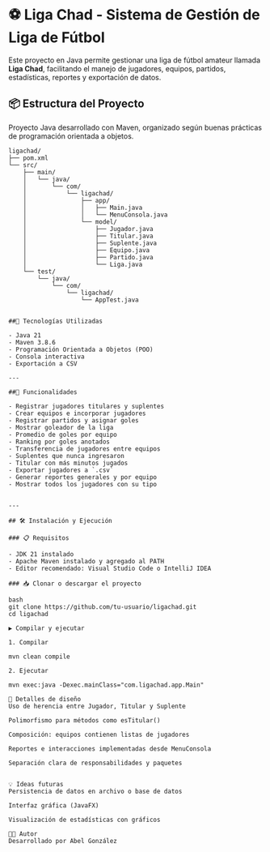 # ⚽ Liga Chad - Sistema de Gestión de Liga de Fútbol

Este proyecto en Java permite gestionar una liga de fútbol amateur llamada **Liga Chad**, facilitando el manejo de jugadores, equipos, partidos, estadísticas, reportes y exportación de datos.

## 📦 Estructura del Proyecto

Proyecto Java desarrollado con Maven, organizado según buenas prácticas de programación orientada a objetos.

```text
ligachad/
├── pom.xml
└── src/
    ├── main/
    │   └── java/
    │       └── com/
    │           └── ligachad/
    │               ├── app/
    │               │   ├── Main.java
    │               │   └── MenuConsola.java
    │               └── model/
    │                   ├── Jugador.java
    │                   ├── Titular.java
    │                   ├── Suplente.java
    │                   ├── Equipo.java
    │                   ├── Partido.java
    │                   └── Liga.java
    └── test/
        └── java/
            └── com/
                └── ligachad/
                    └── AppTest.java


##🧠 Tecnologías Utilizadas

- Java 21
- Maven 3.8.6
- Programación Orientada a Objetos (POO)
- Consola interactiva
- Exportación a CSV

---

##🚀 Funcionalidades

- Registrar jugadores titulares y suplentes
- Crear equipos e incorporar jugadores
- Registrar partidos y asignar goles
- Mostrar goleador de la liga
- Promedio de goles por equipo
- Ranking por goles anotados
- Transferencia de jugadores entre equipos
- Suplentes que nunca ingresaron
- Titular con más minutos jugados
- Exportar jugadores a `.csv`
- Generar reportes generales y por equipo
- Mostrar todos los jugadores con su tipo


---

## 🛠️ Instalación y Ejecución

### 📋 Requisitos

- JDK 21 instalado
- Apache Maven instalado y agregado al PATH
- Editor recomendado: Visual Studio Code o IntelliJ IDEA

### 📥 Clonar o descargar el proyecto

bash
git clone https://github.com/tu-usuario/ligachad.git
cd ligachad

▶️ Compilar y ejecutar

1. Compilar

mvn clean compile

2. Ejecutar

mvn exec:java -Dexec.mainClass="com.ligachad.app.Main"

📌 Detalles de diseño
Uso de herencia entre Jugador, Titular y Suplente

Polimorfismo para métodos como esTitular()

Composición: equipos contienen listas de jugadores

Reportes e interacciones implementadas desde MenuConsola

Separación clara de responsabilidades y paquetes


💡 Ideas futuras
Persistencia de datos en archivo o base de datos

Interfaz gráfica (JavaFX)

Visualización de estadísticas con gráficos

👨‍💻 Autor
Desarrollado por Abel González




